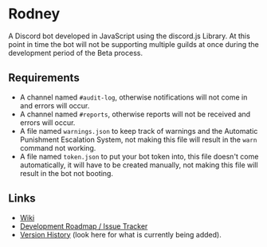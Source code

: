 # Rodney
A Discord bot developed in JavaScript using the discord.js Library.
At this point in time the bot will not be supporting multiple guilds at once during the development period of the Beta process.

## Requirements
- A channel named `#audit-log`, otherwise notifications will not come in and errors will occur.
- A channel named `#reports`, otherwise reports will not be received and errors will occur.
- A file named `warnings.json` to keep track of warnings and the Automatic Punishment Escalation System, not making this file will result in the `warn` command not working.
- A file named `token.json` to put your bot token into, this file doesn't come automatically, it will have to be created manually, not making this file will result in the bot not booting.

## Links
- [Wiki](https://github.com/shadowolfyt/RodneyTheDiscordBot/wiki)
- [Development Roadmap / Issue Tracker](https://github.com/shadowolfyt/RodneyTheDiscordBot/issues)
- [Version History](https://github.com/shadowolfyt/RodneyTheDiscordBot/wiki/Version-History) (look here for what is currently being added).

